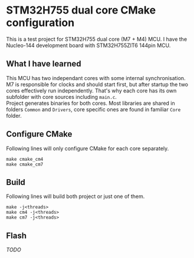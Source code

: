 # STM32H755 dual core CMake configuration

This is a test project for STM32H755 dual core (M7 + M4) MCU. I have the Nucleo-144 development board with STM32H755ZIT6 144pin MCU.  

## What I have learned

This MCU has two independant cores with some internal synchronisation. M7 is responsible for clocks and should start first, but after startup the two cores effectively run independently. That's why each core has its own subfolder with core sources including `main.c`.  
Project generates binaries for both cores. Most libraries are shared in folders `Common` and `Drivers`, core specific ones are found in familiar `Core` folder.  

## Configure CMake

Following lines will only configure CMake for each core separately.

```shell
make cmake_cm4
make cmake_cm7
```

## Build

Following lines will build both project or just one of them.

```shell
make -j<threads>
make cm4 -j<threads>
make cm7 -j<threads>
```

## Flash

*TODO*
